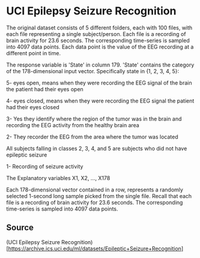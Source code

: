 # UCI Epilepsy Seizure Recognition

The original dataset consists of 5 different folders, each with 100 files, with each file representing a single subject/person. Each file is a recording of brain activity for 23.6 seconds. The corresponding time-series is sampled into 4097 data points. Each data point is the value of the EEG recording at a different point in time.


The response variable is 'State' in column 179. 'State' contains the category of the 178-dimensional input vector. Specifically state in {1, 2, 3, 4, 5}:

5- eyes open, means when they were recording the EEG signal of the brain the patient had their eyes open

4- eyes closed, means when they were recording the EEG signal the patient had their eyes closed

3- Yes they identify where the region of the tumor was in the brain and recording the EEG activity from the healthy brain area

2- They recorder the EEG from the area where the tumor was located

All subjects falling in classes 2, 3, 4, and 5 are subjects who did not have epileptic seizure

1- Recording of seizure activity


The Explanatory variables X1, X2, ..., X178

Each 178-dimensional vector contained in a row, represents a randomly selected 1-second long sample picked from the single file. Recall that
each file is a recording of brain activity for 23.6 seconds. The corresponding time-series is sampled into 4097 data points. 


## Source
(UCI Epilepsy Seizure Recognition)[https://archive.ics.uci.edu/ml/datasets/Epileptic+Seizure+Recognition]



 